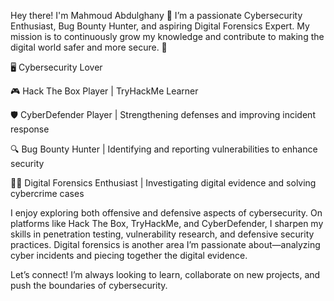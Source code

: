 Hey there! I'm Mahmoud Abdulghany 👋
I’m a passionate Cybersecurity Enthusiast, Bug Bounty Hunter, and aspiring Digital Forensics Expert. My mission is to continuously grow my knowledge and contribute to making the digital world safer and more secure. 🔐

🖥️ Cybersecurity Lover

🎮 Hack The Box Player | TryHackMe Learner

🛡️ CyberDefender Player | Strengthening defenses and improving incident response

🔍 Bug Bounty Hunter | Identifying and reporting vulnerabilities to enhance security

🧑‍💻 Digital Forensics Enthusiast | Investigating digital evidence and solving cybercrime cases

I enjoy exploring both offensive and defensive aspects of cybersecurity. On platforms like Hack The Box, TryHackMe, and CyberDefender, I sharpen my skills in penetration testing, vulnerability research, and defensive security practices. Digital forensics is another area I’m passionate about—analyzing cyber incidents and piecing together the digital evidence.

Let’s connect! I’m always looking to learn, collaborate on new projects, and push the boundaries of cybersecurity.



<!---
M4hm0udX/M4hm0udX is a ✨ special ✨ repository because its `README.md` (this file) appears on your GitHub profile.
You can click the Preview link to take a look at your changes.
--->
